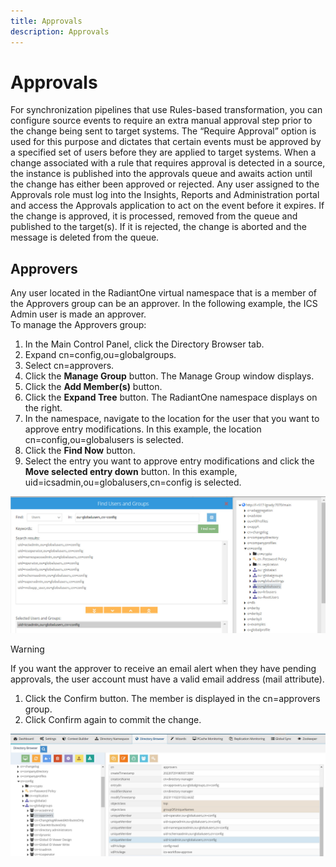 ```yaml
---
title: Approvals
description: Approvals
---
```


# Approvals

For synchronization pipelines that use Rules-based transformation, you can configure source events to require an extra manual approval step prior to the change being sent to target systems. The “Require Approval” option is used for this purpose and dictates that certain events must be approved by a specified set of users before they are applied to target systems. When a change associated with a rule that requires approval is detected in a source, the instance is published into the approvals queue and awaits action until the change has either been approved or rejected. Any user assigned to the Approvals role must log into the Insights, Reports and Administration portal and access the Approvals application to act on the event before it expires. If the change is approved, it is processed, removed from the queue and published to the target(s). If it is rejected, the change is aborted and the message is deleted from the queue. 

## Approvers

Any user located in the RadiantOne virtual namespace that is a member of the Approvers group can be an approver. In the following example, the ICS Admin user is made an approver.  
To manage the Approvers group: 
1.	In the Main Control Panel, click the Directory Browser tab.  
1.	Expand cn=config,ou=globalgroups. 
1.	Select cn=approvers. 
1.	Click the **Manage Group** button. The Manage Group window displays. 
1.	Click the **Add Member(s)** button.  
1.	Click the **Expand Tree** button. The RadiantOne namespace displays on the right. 
1.	In the namespace, navigate to the location for the user that you want to approve entry modifications. In this example, the location cn=config,ou=globalusers is selected.  
1.	Click the **Find Now** button.  
1.	Select the entry you want to approve entry modifications and click the **Move selected entry down** button. In this example, uid=icsadmin,ou=globalusers,cn=config is selected.

![Find Users](../media/findusers.jpg)

>[!warning]
>If you want the approver to receive an email alert when they have pending approvals, the user account must have a valid email address (mail attribute).
1.	Click the Confirm button. The member is displayed in the cn=approvers group.  
1.	Click Confirm again to commit the change. 
  
![Members of the Approvers Group](../media/approversgroup.jpg)
